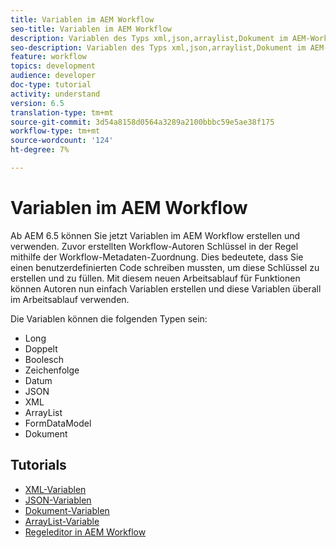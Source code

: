 ```yaml
---
title: Variablen im AEM Workflow
seo-title: Variablen im AEM Workflow
description: Variablen des Typs xml,json,arraylist,Dokument im AEM-Workflow verwenden
seo-description: Variablen des Typs xml,json,arraylist,Dokument im AEM-Workflow verwenden
feature: workflow
topics: development
audience: developer
doc-type: tutorial
activity: understand
version: 6.5
translation-type: tm+mt
source-git-commit: 3d54a8158d0564a3289a2100bbbc59e5ae38f175
workflow-type: tm+mt
source-wordcount: '124'
ht-degree: 7%

---
```



# Variablen im AEM Workflow

Ab AEM 6.5 können Sie jetzt Variablen im AEM Workflow erstellen und verwenden. Zuvor erstellten Workflow-Autoren Schlüssel in der Regel mithilfe der Workflow-Metadaten-Zuordnung. Dies bedeutete, dass Sie einen benutzerdefinierten Code schreiben mussten, um diese Schlüssel zu erstellen und zu füllen. Mit diesem neuen Arbeitsablauf für Funktionen können Autoren nun einfach Variablen erstellen und diese Variablen überall im Arbeitsablauf verwenden.

Die Variablen können die folgenden Typen sein:

* Long
* Doppelt
* Boolesch
* Zeichenfolge
* Datum
* JSON
* XML
* ArrayList
* FormDataModel
* Dokument

## Tutorials

* [XML-Variablen](part1.md)
* [JSON-Variablen](part2.md)
* [Dokument-Variablen](part3.md)
* [ArrayList-Variable](part4.md)
* [Regeleditor in AEM Workflow](part5.md)
